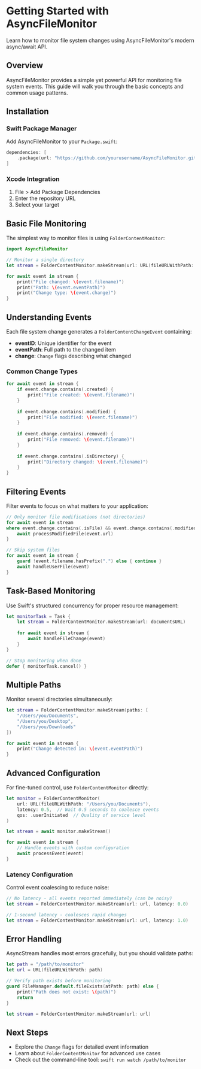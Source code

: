 # Getting Started with AsyncFileMonitor

Learn how to monitor file system changes using AsyncFileMonitor's modern async/await API.

## Overview

AsyncFileMonitor provides a simple yet powerful API for monitoring file system events. This guide will walk you through the basic concepts and common usage patterns.

## Installation

### Swift Package Manager

Add AsyncFileMonitor to your `Package.swift`:

```swift
dependencies: [
    .package(url: "https://github.com/yourusername/AsyncFileMonitor.git", from: "1.0.0")
]
```

### Xcode Integration

1. File > Add Package Dependencies
2. Enter the repository URL
3. Select your target

## Basic File Monitoring

The simplest way to monitor files is using ``FolderContentMonitor``:

```swift
import AsyncFileMonitor

// Monitor a single directory
let stream = FolderContentMonitor.makeStream(url: URL(fileURLWithPath: "/Users/you/Documents"))

for await event in stream {
    print("File changed: \(event.filename)")
    print("Path: \(event.eventPath)")
    print("Change type: \(event.change)")
}
```

## Understanding Events

Each file system change generates a ``FolderContentChangeEvent`` containing:

- **eventID**: Unique identifier for the event
- **eventPath**: Full path to the changed item  
- **change**: ``Change`` flags describing what changed

### Common Change Types

```swift
for await event in stream {
    if event.change.contains(.created) {
        print("File created: \(event.filename)")
    }
    
    if event.change.contains(.modified) {
        print("File modified: \(event.filename)")
    }
    
    if event.change.contains(.removed) {
        print("File removed: \(event.filename)")
    }
    
    if event.change.contains(.isDirectory) {
        print("Directory changed: \(event.filename)")
    }
}
```

## Filtering Events

Filter events to focus on what matters to your application:

```swift
// Only monitor file modifications (not directories)
for await event in stream 
where event.change.contains(.isFile) && event.change.contains(.modified) {
    await processModifiedFile(event.url)
}

// Skip system files
for await event in stream {
    guard !event.filename.hasPrefix(".") else { continue }
    await handleUserFile(event)
}
```

## Task-Based Monitoring

Use Swift's structured concurrency for proper resource management:

```swift
let monitorTask = Task {
    let stream = FolderContentMonitor.makeStream(url: documentsURL)
    
    for await event in stream {
        await handleFileChange(event)
    }
}

// Stop monitoring when done
defer { monitorTask.cancel() }
```

## Multiple Paths

Monitor several directories simultaneously:

```swift
let stream = FolderContentMonitor.makeStream(paths: [
    "/Users/you/Documents",
    "/Users/you/Desktop", 
    "/Users/you/Downloads"
])

for await event in stream {
    print("Change detected in: \(event.eventPath)")
}
```

## Advanced Configuration

For fine-tuned control, use ``FolderContentMonitor`` directly:

```swift
let monitor = FolderContentMonitor(
    url: URL(fileURLWithPath: "/Users/you/Documents"),
    latency: 0.5,  // Wait 0.5 seconds to coalesce events
    qos: .userInitiated  // Quality of service level
)

let stream = await monitor.makeStream()

for await event in stream {
    // Handle events with custom configuration
    await processEvent(event)
}
```

### Latency Configuration

Control event coalescing to reduce noise:

```swift
// No latency - all events reported immediately (can be noisy)
let stream = FolderContentMonitor.makeStream(url: url, latency: 0.0)

// 1-second latency - coalesces rapid changes
let stream = FolderContentMonitor.makeStream(url: url, latency: 1.0)
```

## Error Handling

AsyncStream handles most errors gracefully, but you should validate paths:

```swift
let path = "/path/to/monitor"
let url = URL(fileURLWithPath: path)

// Verify path exists before monitoring
guard FileManager.default.fileExists(atPath: path) else {
    print("Path does not exist: \(path)")
    return
}

let stream = FolderContentMonitor.makeStream(url: url)
```

## Next Steps

- Explore the ``Change`` flags for detailed event information
- Learn about ``FolderContentMonitor`` for advanced use cases  
- Check out the command-line tool: `swift run watch /path/to/monitor`